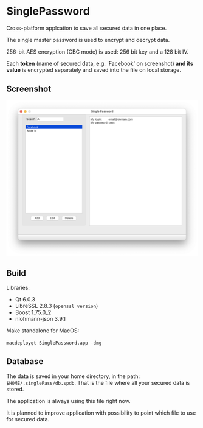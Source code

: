 # SinglePassword

Cross-platform applcation to save all secured data in one place.

The single master password is used to encrypt and decrypt data.

256-bit AES encryption (CBC mode) is used: 256 bit key and a 128 bit IV.

Each **token** (name of secured data, e.g. 'Facebook' on screenshot) **and its value** is encrypted separately and saved into the file on local storage.

## Screenshot

![alt text](screen.png?raw=true)

## Build

Libraries:

- Qt 6.0.3
- LibreSSL 2.8.3 (`openssl version`)
- Boost 1.75.0_2
- nlohmann-json 3.9.1 

Make standalone for MacOS:

`macdeployqt SinglePassword.app -dmg`

## Database
The data is saved in your home directory, in the path: `$HOME/.singlePass/db.spdb`.
That is the file where all your secured data is stored.

The application is always using this file right now.

It is planned to improve application with possibility to point which file to use for secured data.
